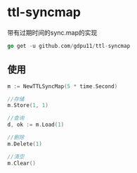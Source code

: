 # ttl-syncmap
带有过期时间的sync.map的实现

```go
go get -u github.com/gdpu11/ttl-syncmap
```

## 使用

```go
m := NewTTLSyncMap(5 * time.Second)

//存储
m.Store(1, 1)

//查询
d, ok := m.Load(1)

//删除
m.Delete(1)

//清空
m.Clear()
```
